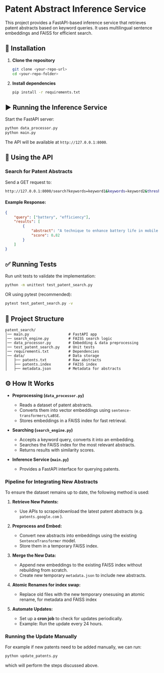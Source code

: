 # Patent Abstract Inference Service

This project provides a FastAPI-based inference service that retrieves patent abstracts based on keyword queries. It uses multilingual sentence embeddings and FAISS for efficient search.

## 🚀 Installation

1. **Clone the repository**
   ```bash
   git clone <your-repo-url>
   cd <your-repo-folder>
   ```

2. **Install dependencies**
   ```bash
   pip install -r requirements.txt
   ```

## ▶️ Running the Inference Service

Start the FastAPI server:
```bash
python data_processor.py
python main.py
```
The API will be available at `http://127.0.0.1:8000`.

## 🔎 Using the API

### Search for Patent Abstracts
Send a GET request to:
```bash
http://127.0.0.1:8000/search?keywords=keyword1&keywords=keyword2&threshold=0.5
```
#### Example Response:
```json
{
    "query": ["battery", "efficiency"],
    "results": [
        {
            "abstract": "A technique to enhance battery life in mobile devices.",
            "score": 0.82
        }
    ]
}
```

## ✅ Running Tests
Run unit tests to validate the implementation:
```bash
python -m unittest test_patent_search.py
```
OR using pytest (recommended):
```bash
pytest test_patent_search.py -v
```

## 📁 Project Structure
```
patent_search/
│── main.py                  # FastAPI app
│── search_engine.py         # FAISS search logic
│── data_processor.py        # Embedding & data preprocessing
│── test_patent_search.py    # Unit tests
│── requirements.txt         # Dependencies
│── data/                    # Data storage
│   ├── patents.txt          # Raw abstracts
│   ├── patents.index        # FAISS index
│   ├── metadata.json        # Metadata for abstracts
```

## ⚙️ How It Works
- **Preprocessing (`data_processor.py`)**
  - Reads a dataset of patent abstracts.
  - Converts them into vector embeddings using `sentence-transformers/LaBSE`.
  - Stores embeddings in a FAISS index for fast retrieval.

- **Searching (`search_engine.py`)**
  - Accepts a keyword query, converts it into an embedding.
  - Searches the FAISS index for the most relevant abstracts.
  - Returns results with similarity scores.

- **Inference Service (`main.py`)**
  - Provides a FastAPI interface for querying patents.

### **Pipeline for Integrating New Abstracts**
To ensure the dataset remains up to date, the following method is used:

1. **Retrieve New Patents:**
   - Use APIs to scrape/download the latest patent abstracts (e.g. `patents.google.com` ).

2. **Preprocess and Embed:**
   - Convert new abstracts into embeddings using the existing `SentenceTransformer` model.
   - Store them in a temporary FAISS index.

3. **Merge the New Data:**
   - Append new embeddings to the existing FAISS index without rebuilding from scratch.
   - Create new temporary `metadata.json` to include new abstracts.

4. **Atomic Renames for index swap:**
     - Replace old files with the new temporary onesusing an atomic rename, for metadata and FAISS index

5. **Automate Updates:**
   - Set up a **cron job**  to check for updates periodically.
   - Example: Run the update every 24 hours.

### **Running the Update Manually**
For example if new patents need to be added manually, we can run:
```bash
python update_patents.py
```
which will perform the steps discussed above.